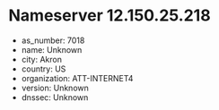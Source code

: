 # Nameserver 12.150.25.218

* as_number: 7018
* name: Unknown
* city: Akron
* country: US
* organization: ATT-INTERNET4
* version: Unknown
* dnssec: Unknown
